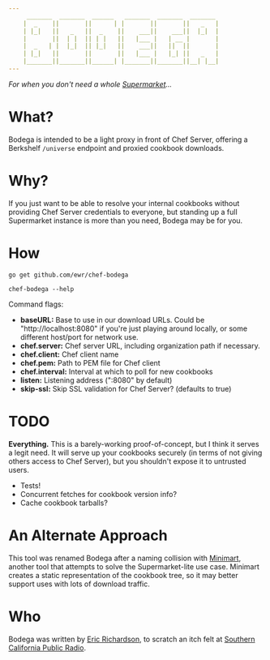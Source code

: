 ```yaml
---
     _______  _______  ______   _______  _______  _______
    |  _    ||       ||      | |       ||       ||   _   |
    | |_|   ||   _   ||  _    ||    ___||    ___||  |_|  |
    |       ||  | |  || | |   ||   |___ |   | __ |       |
    |  _   | |  |_|  || |_|   ||    ___||   ||  ||       |
    | |_|   ||       ||       ||   |___ |   |_| ||   _   |
    |_______||_______||______| |_______||_______||__| |__|
---
```


_For when you don't need a whole [Supermarket](https://supermarket.chef.io)..._

# What?

Bodega is intended to be a light proxy in front of Chef Server, offering a
Berkshelf `/universe` endpoint and proxied cookbook downloads.

# Why?

If you just want to be able to resolve your internal cookbooks without
providing Chef Server credentials to everyone, but standing up a full
Supermarket instance is more than you need, Bodega may be for you.

# How

`go get github.com/ewr/chef-bodega`

`chef-bodega --help`

Command flags:

* __baseURL:__ Base to use in our download URLs. Could be "http://localhost:8080"
    if you're just playing around locally, or some different host/port for
    network use.
* __chef.server:__ Chef server URL, including organization path if necessary.
* __chef.client:__ Chef client name
* __chef.pem:__ Path to PEM file for Chef client
* __chef.interval:__ Interval at which to poll for new cookbooks
* __listen:__ Listening address (":8080" by default)
* __skip-ssl:__ Skip SSL validation for Chef Server? (defaults to true)


# TODO

__Everything.__ This is a barely-working proof-of-concept, but I think it
serves a legit need. It will serve up your cookbooks securely (in terms of
not giving others access to Chef Server), but you shouldn't expose it to
untrusted users.

* Tests!
* Concurrent fetches for cookbook version info?
* Cache cookbook tarballs?

# An Alternate Approach

This tool was renamed Bodega after a naming collision with
[Minimart](https://github.com/electric-it/minimart), another tool that
attempts to solve the Supermarket-lite use case. Minimart creates a static
representation of the cookbook tree, so it may better support uses with lots
of download traffic.

# Who

Bodega was written by [Eric Richardson](http://ewr.is), to scratch an
itch felt at [Southern California Public Radio](http://www.scpr.org).
